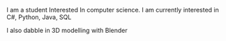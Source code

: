 I am a student Interested In computer science. 
I am currently interested in
C#,
Python,
Java,
SQL

I also dabble in 3D modelling with Blender

<!---
HaydenGroves/HaydenGroves is a ✨ special ✨ repository because its `README.md` (this file) appears on your GitHub profile.
You can click the Preview link to take a look at your changes.
--->
